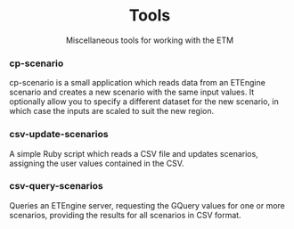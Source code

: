 <h1 align="center">Tools</h1>
<p align="center">Miscellaneous tools for working with the ETM</p>

### cp-scenario

cp-scenario is a small application which reads data from an ETEngine scenario
and creates a new scenario with the same input values. It optionally allow you
to specify a different dataset for the new scenario, in which case the inputs
are scaled to suit the new region.

### csv-update-scenarios

A simple Ruby script which reads a CSV file and updates scenarios, assigning the
user values contained in the CSV.

### csv-query-scenarios

Queries an ETEngine server, requesting the GQuery values for one or more
scenarios, providing the results for all scenarios in CSV format.
